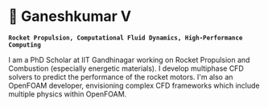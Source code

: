 # 🚀 Ganeshkumar V

**`Rocket Propulsion, Computational Fluid Dynamics, High-Performance Computing`**

I am a PhD Scholar at IIT Gandhinagar working on Rocket Propulsion and Combustion (especially energetic materials). I develop multiphase CFD solvers to predict the performance of the rocket motors. I'm also an OpenFOAM developer, envisioning complex CFD frameworks which include multiple physics within OpenFOAM.  

<!--
### 📊 Stats

![Ganeshkumar's GitHub stats](https://github-readme-stats.vercel.app/api?username=Ganeshkumar-V&show_icons=true&theme=gruvbox)

<!-- ![GitHub Streak](https://streak-stats.demolab.com?user=ForrestKnight&theme=gruvbox&border_radius=4.5) -->
<!--
**Ganeshkumar-V/Ganeshkumar-V** is a ✨ _special_ ✨ repository because its `README.md` (this file) appears on your GitHub profile.

Here are some ideas to get you started:

- 🔭 I’m currently working on ...
- 🌱 I’m currently learning ...
- 👯 I’m looking to collaborate on ...
- 🤔 I’m looking for help with ...
- 💬 Ask me about ...
- 📫 How to reach me: ...
- 😄 Pronouns: ...
- ⚡ Fun fact: ...
-->
